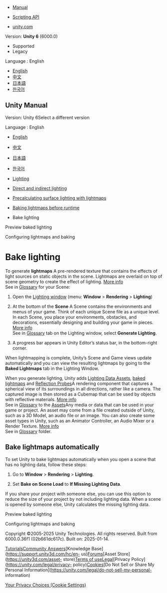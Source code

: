 [](https://docs.unity3d.com)

  * [Manual](../Manual/index.html)
  * [Scripting API](../ScriptReference/index.html)

  * [unity.com](https://unity.com/)

Version: **Unity 6** (6000.0)

  * Supported
  * Legacy

Language : English

  * [English](/Manual/Lightmapping-bake.html)
  * [中文](/cn/current/Manual/Lightmapping-bake.html)
  * [日本語](/ja/current/Manual/Lightmapping-bake.html)
  * [한국어](/kr/current/Manual/Lightmapping-bake.html)

[](https://docs.unity3d.com)

## Unity Manual

Version: Unity 6Select a different version

Language : English

  * [English](/Manual/Lightmapping-bake.html)
  * [中文](/cn/current/Manual/Lightmapping-bake.html)
  * [日本語](/ja/current/Manual/Lightmapping-bake.html)
  * [한국어](/kr/current/Manual/Lightmapping-bake.html)

  * [Lighting](LightingOverview.html)
  * [Direct and indirect lighting](direct-and-indirect-lighting.html)
  * [Precalculating surface lighting with lightmaps](Lightmapping-landing.html)
  * [Baking lightmaps before runtime](Lightmapping-baking-before-runtime.html)
  * Bake lighting

[](Lightmapping-preview.html)

Preview baked lighting

[](Lightmapping-configure.html)

Configuring lightmaps and baking

# Bake lighting

To generate **lightmaps** A pre-rendered texture that contains the effects of
light sources on static objects in the scene. Lightmaps are overlaid on top of
scene geometry to create the effect of lighting. [More
info](Lightmapping.html)  
See in [Glossary](Glossary.html#Lightmap) for your Scene:

  1. Open the [Lighting window](lighting-window.html) (menu: **Window** > **Rendering** > **Lighting**)

  2. At the bottom of the **Scene** A Scene contains the environments and menus of your game. Think of each unique Scene file as a unique level. In each Scene, you place your environments, obstacles, and decorations, essentially designing and building your game in pieces. [More info](CreatingScenes.html)  
See in [Glossary](Glossary.html#Scene) tab on the Lighting window, select
**Generate Lighting**.

  3. A progress bar appears in Unity Editor’s status bar, in the bottom-right corner.

When lightmapping is complete, Unity’s Scene and Game views update
automatically and you can view the resulting lightmaps by going to the **Baked
Lightmaps** tab in the Lighting Window.

When you generate lighting, Unity adds [Lighting Data
Assets](LightmapSnapshot.html), [baked lightmaps](lighting-window.html) and
[Reflection Probes](ReflectionProbes.html)A rendering component that captures
a spherical view of its surroundings in all directions, rather like a camera.
The captured image is then stored as a Cubemap that can be used by objects
with reflective materials. [More info](class-ReflectionProbe.html)  
See in [Glossary](Glossary.html#ReflectionProbe) to the
[Assets](SpecialFolders.html)Any media or data that can be used in your game
or project. An asset may come from a file created outside of Unity, such as a
3D Model, an audio file or an image. You can also create some asset types in
Unity, such as an Animator Controller, an Audio Mixer or a Render Texture.
[More info](AssetWorkflow.html)  
See in [Glossary](Glossary.html#Asset) folder.

## Bake lightmaps automatically

To set Unity to bake lightmaps automatically when you open a scene that has no
lighting data, follow these steps:

  1. Go to **Window** > **Rendering** > **Lighting**.

  2. Set **Bake on Scene Load** to **If Missing Lighting Data**.

If you share your project with someone else, you can use this option to reduce
the size of your project by not including lighting data. When a scene is
opened by someone else, Unity calculates the missing lighting data.

[](Lightmapping-preview.html)

Preview baked lighting

[](Lightmapping-configure.html)

Configuring lightmaps and baking

Copyright ©2005-2025 Unity Technologies. All rights reserved. Built from
6000.0.36f1 (02b661dc617c). Built on: 2025-01-14.

[Tutorials](https://learn.unity.com/)[Community
Answers](https://answers.unity3d.com)[Knowledge
Base](https://support.unity3d.com/hc/en-
us)[Forums](https://forum.unity3d.com)[Asset Store](https://unity3d.com/asset-
store)[Terms of
use](https://docs.unity3d.com/Manual/TermsOfUse.html)[Legal](https://unity.com/legal)[Privacy
Policy](https://unity.com/legal/privacy-
policy)[Cookies](https://unity.com/legal/cookie-policy)[Do Not Sell or Share
My Personal Information](https://unity.com/legal/do-not-sell-my-personal-
information)

[Your Privacy Choices (Cookie Settings)](javascript:void\(0\);)

